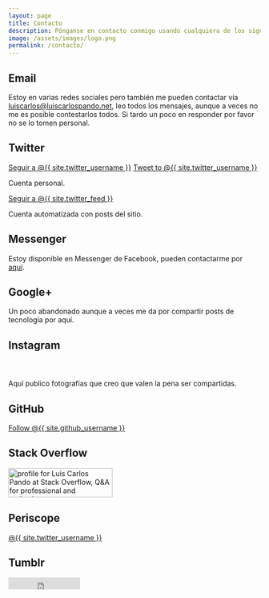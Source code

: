 ```yaml
---
layout: page
title: Contacto
description: Pónganse en contacto conmigo usando cualquiera de los siguientes métodos.
image: /assets/images/logo.png
permalink: /contacto/
---
```


## Email

Estoy en varias redes sociales pero también me pueden contactar vía [<i class="fa fa-envelope-o" aria-hidden="true"></i> luiscarlos@luiscarlospando.net][1], leo todos los mensajes, aunque a veces no me es posible contestarlos todos. Si tardo un poco en responder por favor no se lo tomen personal.

## Twitter

<a href="https://twitter.com/{{ site.twitter_username }}" class="twitter-follow-button" data-show-count="false" data-lang="es">Seguir a @{{ site.twitter_username }}</a>
<a href="https://twitter.com/intent/tweet?screen_name={{ site.twitter_username }}" class="twitter-mention-button" data-lang="es" data-related="{{ site.twitter_username }},{{ site.twitter_feed }}">Tweet to @{{ site.twitter_username }}</a>


Cuenta personal.

<a href="https://twitter.com/{{ site.twitter_feed }}" class="twitter-follow-button" data-show-count="false" data-lang="es">Seguir a @{{ site.twitter_feed }}</a>

Cuenta automatizada con posts del sitio.

## Messenger
Estoy disponible en Messenger de Facebook, pueden contactarme por [aquí][2].

## Google+
<div class="g-follow" data-annotation="bubble" data-height="20" data-href="//plus.google.com/u/0/103903944770204897795" data-rel="author"></div>

Un poco abandonado aunque a veces me da por compartir posts de tecnología por aquí.

## Instagram
<style>
    .ig-b- { 
        display: inline-block;
    }
    
    .ig-b- img { 
        visibility: hidden;
    }
    
    .ig-b-:hover { 
        background-position: 0 -60px; 
    } 
    
    .ig-b-:active { 
        background-position: 0 -120px;
    }
                    
    .ig-b-v-24 {
        width: 137px; 
        height: 24px;
        background: url(//badges.instagram.com/static/images/ig-badge-view-sprite-24.png) no-repeat 0 0; 
    }
    
    @media only screen and (-webkit-min-device-pixel-ratio: 2),only screen and (min--moz-device-pixel-ratio: 2), only screen and (-o-min-device-pixel-ratio: 2 / 1), only screen and (min-device-pixel-ratio: 2), only screen and (min-resolution: 192dpi), only screen and (min-resolution: 2dppx) {
        .ig-b-v-24 { 
            background-image: url(//badges.instagram.com/static/images/ig-badge-view-sprite-24@2x.png);
            background-size: 160px 178px; 
        } 
    }
</style>
<a href="http://instagram.com/luiscarlospando?ref=badge" class="ig-b- ig-b-v-24">
    <img src="//badges.instagram.com/static/images/ig-badge-view-24.png" alt="Instagram" />
</a>

Aquí publico fotografías que creo que valen la pena ser compartidas.

## GitHub
<a class="github-button" href="https://github.com/{{ site.github_username }}" aria-label="Follow @{{ site.github_username }} on GitHub">Follow @{{ site.github_username }}</a>

## Stack Overflow
<a href="http://stackoverflow.com/users/2197860/luis-carlos-pando">
    <img src="https://stackoverflow.com/users/flair/2197860.png" width="208" height="58" alt="profile for Luis Carlos Pando at Stack Overflow, Q&amp;A for professional and enthusiast programmers" title="profile for Luis Carlos Pando at Stack Overflow, Q&amp;A for professional and enthusiast programmers">
</a>

## Periscope
<script>window.twttr=function(t,e,r){var n,i=t.getElementsByTagName(e)[0],w=window.twttr||{};return t.getElementById(r)?w:(n=t.createElement(e),n.id=r,n.src="https://platform.twitter.com/widgets.js",i.parentNode.insertBefore(n,i),w._e=[],w.ready=function(t){w._e.push(t)},w)}(document,"script","twitter-wjs")</script><a href="https://www.periscope.tv/{{ site.twitter_username }}" class="periscope-on-air" data-size="small">@{{ site.twitter_username }}</a>

## Tumblr
<iframe frameborder="0" border="0" scrolling="no" allowtransparency="true" height="24" width="143" src="https://platform.tumblr.com/v1/follow_button.html?button_type=2&tumblelog=fakechorus&color_scheme=dark"></iframe>

[1]: mailto:luiscarlos@luiscarlospando.net
[2]: http://m.me/luiscarlospandodotnet